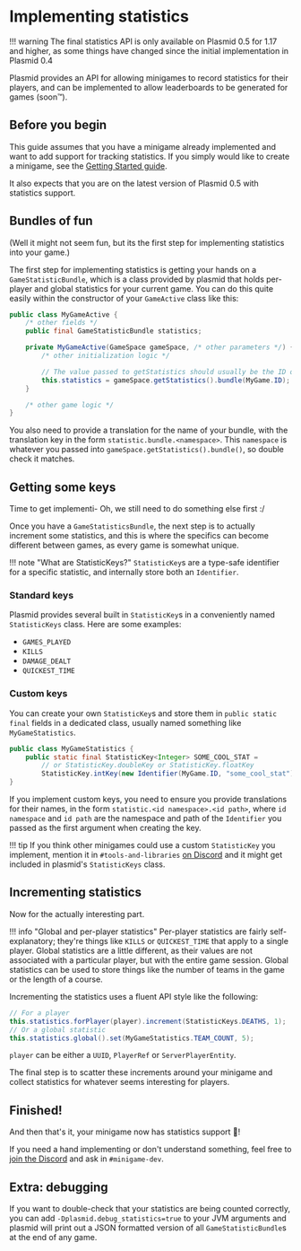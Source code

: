 # Implementing statistics

!!! warning
    The final statistics API is only available on Plasmid 0.5 for 1.17 and higher, as some things have changed since the initial implementation in Plasmid 0.4

Plasmid provides an API for allowing minigames to record statistics for their players, and can be implemented to allow leaderboards to be generated for games (soon&trade;).

## Before you begin
This guide assumes that you have a minigame already implemented and want to add support for tracking statistics. If you simply would like to create a minigame, see the [Getting Started guide](/plasmid/getting-started/).

It also expects that you are on the latest version of Plasmid 0.5 with statistics support.

## Bundles of fun
(Well it might not seem fun, but its the first step for implementing statistics into your game.)

The first step for implementing statistics is getting your hands on a `GameStatisticBundle`, which is a class provided by plasmid that holds per-player and global statistics for your current game. You can do this quite easily within the constructor of your `GameActive` class like this:
```java
public class MyGameActive {
    /* other fields */
    public final GameStatisticBundle statistics;

    private MyGameActive(GameSpace gameSpace, /* other parameters */) {
        /* other initialization logic */

        // The value passed to getStatistics should usually be the ID of your minigame/mod
        this.statistics = gameSpace.getStatistics().bundle(MyGame.ID);
    }

    /* other game logic */
}
```

You also need to provide a translation for the name of your bundle, with the translation key in the form `statistic.bundle.<namespace>`. This `namespace` is whatever you passed into `gameSpace.getStatistics().bundle()`, so double check it matches.

## Getting some keys
Time to get implementi- Oh, we still need to do something else first :/

Once you have a `GameStatisticsBundle`, the next step is to actually increment some statistics, and this is where the specifics can become different between games, as every game is somewhat unique.

!!! note "What are StatisticKeys?"
    `StatisticKey`s are a type-safe identifier for a specific statistic, and internally store both an `Identifier`.

### Standard keys
Plasmid provides several built in `StatisticKey`s in a conveniently named `StatisticKeys` class. Here are some examples:

- `GAMES_PLAYED`
- `KILLS`
- `DAMAGE_DEALT`
- `QUICKEST_TIME`

### Custom keys
You can create your own `StatisticKey`s and store them in `public static final` fields in a dedicated class, usually named something like `MyGameStatistics`.
```java
public class MyGameStatistics {
    public static final StatisticKey<Integer> SOME_COOL_STAT =
        // or StatisticKey.doubleKey or StatisticKey.floatKey
        StatisticKey.intKey(new Identifier(MyGame.ID, "some_cool_stat"));
}
```

If you implement custom keys, you need to ensure you provide translations for their names, in the form `statistic.<id namespace>.<id path>`, where `id namespace` and `id path` are the namespace and path of the `Identifier` you passed as the first argument when creating the key.

!!! tip
    If you think other minigames could use a custom `StatisticKey` you implement, mention it in `#tools-and-libraries` [on Discord](https://nucleoid.xyz/discord) and it might get included in plasmid's `StatisticKeys` class.

## Incrementing statistics
Now for the actually interesting part.

!!! info "Global and per-player statistics"
    Per-player statistics are fairly self-explanatory; they're things like `KILLS` or `QUICKEST_TIME` that apply to a single player.
    Global statistics are a little different, as their values are not associated with a particular player, but with the entire game session.
    Global statistics can be used to store things like the number of teams in the game or the length of a course.

Incrementing the statistics uses a fluent API style like the following:
```java
// For a player
this.statistics.forPlayer(player).increment(StatisticKeys.DEATHS, 1);
// Or a global statistic
this.statistics.global().set(MyGameStatistics.TEAM_COUNT, 5);
```
`player` can be either a `UUID`, `PlayerRef` or `ServerPlayerEntity`.

The final step is to scatter these increments around your minigame and collect statistics for whatever seems interesting for players.

## Finished!
And then that's it, your minigame now has statistics support 🎉!

If you need a hand implementing or don't understand something, feel free to [join the Discord](https://nucleoid.xyz/discord/) and ask in `#minigame-dev`.

## Extra: debugging
If you want to double-check that your statistics are being counted correctly, you can add `-Dplasmid.debug_statistics=true` to your JVM arguments and plasmid will print out a JSON formatted version of all `GameStatisticBundle`s at the end of any game.
